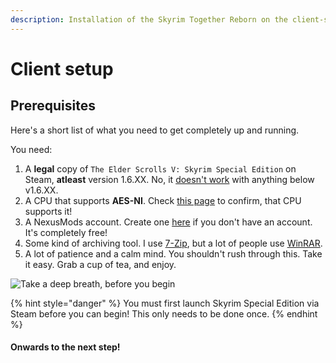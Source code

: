 ```yaml
---
description: Installation of the Skyrim Together Reborn on the client-side
---
```


# Client setup

## **Prerequisites**

Here's a short list of what you need to get completely up and running.

You need:

1. A **legal** copy of `The Elder Scrolls V: Skyrim Special Edition` on Steam, **atleast** version 1.6.XX. No, it [doesn't work](../../general-information/supported-games.md) with anything below v1.6.XX.
2. A CPU that supports **AES-NI**. Check [this page](../troubleshooting/my-game-crashes-when-i-open-it-or-connect-to-a-server.md) to confirm, that CPU supports it!
3. A NexusMods account. Create one [here](https://users.nexusmods.com/register) if you don't have an account. It's completely free!
4. Some kind of archiving tool. I use [7-Zip](https://7-zip.org/), but a lot of people use [WinRAR](https://www.win-rar.com).
5. A lot of patience and a calm mind. You shouldn't rush through this. Take it easy. Grab a cup of tea, and enjoy.

![Take a deep breath, before you begin](https://shx.is/5Bik56Rp7.gif)

{% hint style="danger" %}
You must first launch Skyrim Special Edition via Steam before you can begin! This only needs to be done once.
{% endhint %}

#### Onwards to the next step!
